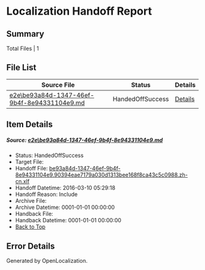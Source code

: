 # <a name='report-top'></a> Localization Handoff Report

## Summary
 Total Files | 1

## File List
 Source File | Status | Details 
 ----------- | ------ | ------- 
 [e2e\be93a84d-1347-46ef-9b4f-8e94331104e9.md](https://github.com/OpenLocalizationTest/oltest/blob/487e1cfb6d83ea9598b4c96a07dd9705b430e562/e2e/be93a84d-1347-46ef-9b4f-8e94331104e9.md) | HandedOffSuccess | [Details](#4a2d8b3f250fca459d27ce8f6f8784af5e6376ae4)

## Item Details
##### <a name='4a2d8b3f250fca459d27ce8f6f8784af5e6376ae4'></a> Source: [e2e\be93a84d-1347-46ef-9b4f-8e94331104e9.md](https://github.com/OpenLocalizationTest/oltest/blob/487e1cfb6d83ea9598b4c96a07dd9705b430e562/e2e/be93a84d-1347-46ef-9b4f-8e94331104e9.md)
* Status: HandedOffSuccess
* Target File: 
* Handoff File: [be93a84d-1347-46ef-9b4f-8e94331104e9.90394eae7179a030d1313bee168f8ca43c5c0988.zh-cn.xlf](https://github.com/OpenLocalizationTestOrg/olhandoff/blob/800cfaf6614db8b926f7f2cc6c4119d163aa6c30/ol-handoff/OpenLocalizationTestOrg/oltest.zh-cn/xinjiang/ht/be93a84d-1347-46ef-9b4f-8e94331104e9.90394eae7179a030d1313bee168f8ca43c5c0988.zh-cn.xlf)
* Handoff Datetime: 2016-03-10 05:29:18
* Handoff Reason: Include
* Archive File: 
* Archive Datetime: 0001-01-01 00:00:00
* Handback File: 
* Handback Datetime: 0001-01-01 00:00:00
* [Back to Top](#report-top)


## Error Details

Generated by OpenLocalization.
